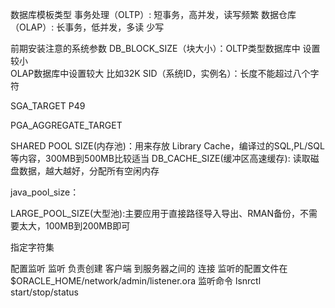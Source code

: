 数据库模板类型
事务处理（OLTP）: 短事务，高并发，读写频繁
数据仓库（OLAP）:	长事务，低并发，多读 少写

前期安装注意的系统参数	
DB_BLOCK_SIZE（块大小）：OLTP类型数据库中 设置较小  
     OLAP数据库中设置较大   比如32K
SID（系统ID，实例名）：长度不能超过八个字符

SGA_TARGET							  P49

PGA_AGGREGATE_TARGET

SHARED POOL SIZE(内存池)：用来存放 Library Cache，编译过的SQL,PL/SQL等内容，300MB到500MB比较适当
DB_CACHE_SIZE(缓冲区高速缓存): 读取磁盘数据，越大越好，分配所有空闲内存

 java_pool_size：

LARGE_POOL_SIZE(大型池):主要应用于直接路径导入导出、RMAN备份，不需要太大，100MB到200MB即可

指定字符集

配置监听
监听 负责创建 客户端 到服务器之间的 连接
监听的配置文件在 $ORACLE_HOME/network/admin/listener.ora
监听命令	  lsnrctl     start/stop/status





